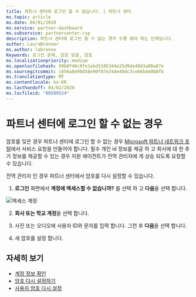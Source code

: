 ```yaml
---
title: 파트너 센터에 로그인 할 수 없습니다. | 파트너 센터
ms.topic: article
ms.date: 04/01/2020
ms.service: partner-dashboard
ms.subservice: partnercenter-csp
description: 파트너 센터에 로그인 할 수 없는 경우 수행 해야 하는 단계입니다.
author: LauraBrenner
ms.author: labrenne
Keywords: 로그인 문제, 암호 잊음, 암호
ms.localizationpriority: medium
ms.openlocfilehash: 99b0f40c0fe1ebd3185344e25d9de48d3a88a87e
ms.sourcegitcommit: c856a0e90d58e90f87e244e49dc3ce66b4e0b0fb
ms.translationtype: MT
ms.contentlocale: ko-KR
ms.lasthandoff: 04/02/2020
ms.locfileid: "80589524"
---
```

# <a name="if-you-cant-sign-into-partner-center"></a>파트너 센터에 로그인 할 수 없는 경우

암호를 잊은 경우 파트너 센터에 로그인 할 수 없는 경우 [Microsoft 파트너 네트워크 포털](https://partner.microsoft.com/commercial#/)에서 서비스 요청을 만들어야 합니다. 필수 개인 id 정보를 제공 하 고 회사에 대 한 추가 정보를 제공할 수 있는 경우 지원 에이전트가 전역 관리자에 게 상승 되도록 요청할 수 있습니다.

전역 관리자 인 경우 파트너 센터에서 암호를 다시 설정할 수 있습니다.

1. **로그인** 화면에서 **계정에 액세스할 수 없습니까?** 를 선택 하 고 **다음**을 선택 합니다.

![액세스 계정](images/password/password/accessaccount1.png)

2. **회사 또는 학교 계정**을 선택 합니다.

3. 사진 또는 오디오에 사용자 ID와 문자를 입력 합니다. 그런 후 **다음**을 선택 합니다.

4. 새 암호를 설정 합니다.

## <a name="see-more"></a>자세히 보기

- [계정 정보 확인](verification-responses.md)
- [암호 다시 설정하기](reset-my-pasword.md)
- [사용자 암호 다시 설정](reset-a-user-password.md)

